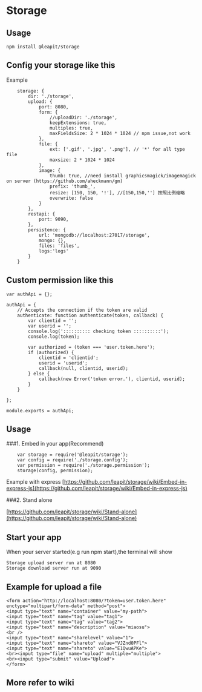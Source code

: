 # Storage

## Usage

`npm install @leapit/storage`

## Config your storage like this

Example
```
    storage: {
        dir: './storage',
        upload: {
            port: 8080,
            form: {
                //uploadDir: './storage',
                keepExtensions: true,
                multiples: true,
                maxFieldsSize: 2 * 1024 * 1024 // npm issue,not work
            },
            file: {
                ext: ['.gif', '.jpg', '.png'], // '*' for all type file
                maxsize: 2 * 1024 * 1024
            },
            image: {
                thumb: true, //need install graphicsmagick/imagemagick on server (https://github.com/aheckmann/gm)
                prefix: 'thumb_',
                resize: [150, 150, '!'], //[150,150,''] 按照比例缩略
                overwrite: false
            }
        },
        restapi: {
            port: 9090,
        },
        persistence: {
            url: 'mongodb://localhost:27017/storage',
            mongo: {},
            files: 'files',
            logs:'logs'
        }
    }
```
## Custom permission like this

```
var authApi = {};

authApi = {
    // Accepts the connection if the token are valid
    authenticate: function authenticate(token, callback) {
        var clientid = '';
        var userid = '';
        console.log(':::::::::: checking token ::::::::::');
        console.log(token);

        var authorized = (token === 'user.token.here');
        if (authorized) {
            clientid = 'clientid';
            userid = 'userid';
            callback(null, clientid, userid);
        } else {
            callback(new Error('token error.'), clientid, userid);
        }
    }

};

module.exports = authApi;

```

## Usage
###1. Embed in your app(Recommend)

```
    var storage = require('@leapit/storage');
    var config = require('./storage.config');
    var permission = require('./storage.permission');
    storage(config, permission);
```
Example with express [https://github.com/leapit/storage/wiki/Embed-in-express-js](https://github.com/leapit/storage/wiki/Embed-in-express-js)

###2. Stand alone

[https://github.com/leapit/storage/wiki/Stand-alone](https://github.com/leapit/storage/wiki/Stand-alone)

## Start your app

When your server started(e.g run npm start),the terminal will show
```
Storage upload server run at 8080
Storage download server run at 9090
```

## Example for upload a file

```
<form action="http://localhost:8080/?token=user.token.here" enctype="multipart/form-data" method="post">
<input type="text" name="container" value="my-path">
<input type="text" name="tag" value="tag1">
<input type="text" name="tag" value="tag2">
<input type="text" name="description" value="miaosu">
<br />
<input type="text" name="sharelevel" value="1">
<input type="text" name="shareto" value="VJZnd0PFl">
<input type="text" name="shareto" value="E1QwuAPKe">
<br><input type="file" name="upload" multiple="multiple">
<br><input type="submit" value="Upload">
</form>
```

## More refer to wiki
